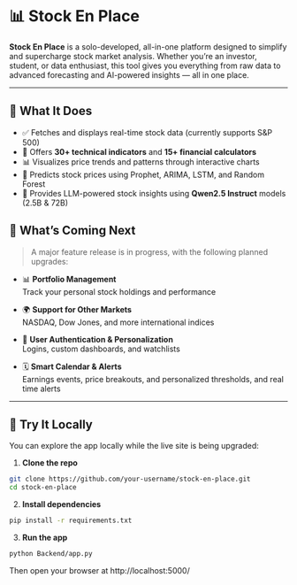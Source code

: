 # 📊 Stock En Place

**Stock En Place** is a solo-developed, all-in-one platform designed to simplify and supercharge stock market analysis. Whether you’re an investor, student, or data enthusiast, this tool gives you everything from raw data to advanced forecasting and AI-powered insights — all in one place.

---

## 🧭 What It Does

- ✅ Fetches and displays real-time stock data (currently supports S&P 500)
- 🧮 Offers **30+ technical indicators** and **15+ financial calculators**
- 📊 Visualizes price trends and patterns through interactive charts
- 🔮 Predicts stock prices using Prophet, ARIMA, LSTM, and Random Forest
- 🧠 Provides LLM-powered stock insights using **Qwen2.5 Instruct** models (2.5B & 72B)


## 🌟 What’s Coming Next

> A major feature release is in progress, with the following planned upgrades:

- 📊 **Portfolio Management**  
  Track your personal stock holdings and performance

- 🌍 **Support for Other Markets**  
  NASDAQ, Dow Jones, and more international indices

- 🔐 **User Authentication & Personalization**  
  Logins, custom dashboards, and watchlists

- 🗓️ **Smart Calendar & Alerts**  
  Earnings events, price breakouts, and personalized thresholds, and real time alerts

---

## 🧪 Try It Locally

You can explore the app locally while the live site is being upgraded:

1. **Clone the repo**
```bash
git clone https://github.com/your-username/stock-en-place.git
cd stock-en-place
```

2. **Install dependencies**
```bash
pip install -r requirements.txt
```

3. **Run the app**
```bash
python Backend/app.py
```
Then open your browser at http://localhost:5000/

